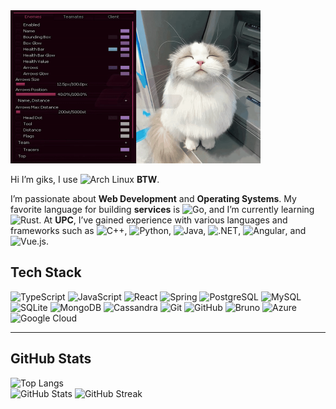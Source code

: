 <img src="./assets/cat-ESP.gif" alt="banner" width="400"/>

Hi I’m giks, I use ![Arch Linux](https://img.shields.io/badge/Arch%20-1793D1?logo=archlinux\&logoColor=white) **BTW**.

I’m passionate about **Web Development** and **Operating Systems**. My favorite language for building **services** is ![Go](https://img.shields.io/badge/Go-00ADD8?logo=go\&logoColor=white), and I’m currently learning ![Rust](https://img.shields.io/badge/Rust-000000?logo=rust\&logoColor=white). At **UPC**, I’ve gained experience with various languages and frameworks such as ![C++](https://img.shields.io/badge/C++-00599C?logo=cplusplus\&logoColor=white), ![Python](https://img.shields.io/badge/Python-3776AB?logo=python\&logoColor=white), ![Java](https://img.shields.io/badge/Java-ED8B00?logo=openjdk\&logoColor=white), ![.NET](https://img.shields.io/badge/.NET-512BD4?logo=dotnet\&logoColor=white), ![Angular](https://img.shields.io/badge/Angular-DD0031?logo=angular\&logoColor=white), and ![Vue.js](https://img.shields.io/badge/Vue.js-42B883?logo=vue.js\&logoColor=white). 


## Tech Stack

![TypeScript](https://img.shields.io/badge/TypeScript-3178C6?logo=typescript&logoColor=white)
![JavaScript](https://img.shields.io/badge/JavaScript-F7DF1E?logo=javascript&logoColor=black)
![React](https://img.shields.io/badge/React-61DAFB?logo=react&logoColor=white)
![Spring](https://img.shields.io/badge/Spring-6DB33F?logo=spring&logoColor=white)
![PostgreSQL](https://img.shields.io/badge/PostgreSQL-316192?logo=postgresql&logoColor=white)
![MySQL](https://img.shields.io/badge/MySQL-4479A1?logo=mysql&logoColor=white)
![SQLite](https://img.shields.io/badge/SQLite-003B57?logo=sqlite&logoColor=white)
![MongoDB](https://img.shields.io/badge/MongoDB-47A248?logo=mongodb&logoColor=white)
![Cassandra](https://img.shields.io/badge/Cassandra-1287B1?logo=apachecassandra&logoColor=white)
![Git](https://img.shields.io/badge/Git-F05032?logo=git&logoColor=white)
![GitHub](https://img.shields.io/badge/GitHub-181717?logo=github&logoColor=white)
![Bruno](https://img.shields.io/badge/Bruno-FF5C28?logo=bruno&logoColor=white)
![Azure](https://img.shields.io/badge/Azure-0078D4?logo=microsoftazure&logoColor=white)
![Google Cloud](https://img.shields.io/badge/Google%20Cloud-4285F4?logo=googlecloud&logoColor=white)

---

## GitHub Stats
![Top Langs](https://github-readme-stats.vercel.app/api/top-langs/?username=zGIKS&layout=compact&theme=tokyonight)  
![GitHub Stats](https://github-readme-stats.vercel.app/api?username=zGIKS&show_icons=true&theme=tokyonight)
![GitHub Streak](https://streak-stats.demolab.com?user=zGIKS&theme=tokyonight)

